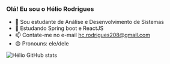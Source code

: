 ### Olá! Eu sou o Hélio Rodrigues



- 🔭 Sou estudante de Análise e Desenvolvimento de Sistemas
- 🌱 Estudando Spring boot e ReactJS
- 📫 Contate-me no e-mail hc.rodrigues208@gmail.com
- 😄 Pronouns: ele/dele

![Hélio GitHub stats](https://github-readme-stats.vercel.app/api?username=heliorodrigues21&show_icons=true&theme=tokyonight)
